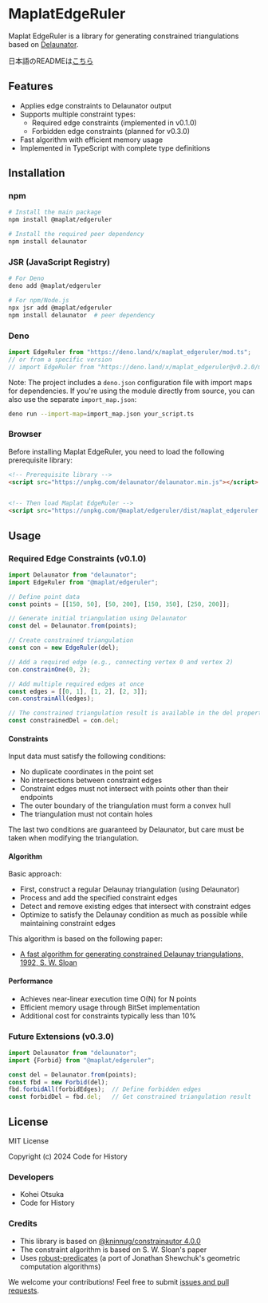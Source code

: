 # MaplatEdgeRuler

Maplat EdgeRuler is a library for generating constrained triangulations based on [Delaunator](https://github.com/mapbox/delaunator).

日本語のREADMEは[こちら](./README.ja.md)

## Features

- Applies edge constraints to Delaunator output
- Supports multiple constraint types:
  - Required edge constraints (implemented in v0.1.0)
  - Forbidden edge constraints (planned for v0.3.0)
- Fast algorithm with efficient memory usage
- Implemented in TypeScript with complete type definitions

## Installation

### npm

```sh
# Install the main package
npm install @maplat/edgeruler

# Install the required peer dependency
npm install delaunator
```

### JSR (JavaScript Registry)

```sh
# For Deno
deno add @maplat/edgeruler

# For npm/Node.js
npx jsr add @maplat/edgeruler
npm install delaunator  # peer dependency
```

### Deno

```typescript
import EdgeRuler from "https://deno.land/x/maplat_edgeruler/mod.ts";
// or from a specific version
// import EdgeRuler from "https://deno.land/x/maplat_edgeruler@v0.2.0/mod.ts";
```

Note: The project includes a `deno.json` configuration file with import maps for dependencies. If you're using the module directly from source, you can also use the separate `import_map.json`:

```bash
deno run --import-map=import_map.json your_script.ts
```

### Browser

Before installing Maplat EdgeRuler, you need to load the following prerequisite library:

```html
<!-- Prerequisite library -->
<script src="https://unpkg.com/delaunator/delaunator.min.js"></script>


<!-- Then load Maplat EdgeRuler -->
<script src="https://unpkg.com/@maplat/edgeruler/dist/maplat_edgeruler.umd.js"></script>
```

## Usage

### Required Edge Constraints (v0.1.0)

```typescript
import Delaunator from "delaunator";
import EdgeRuler from "@maplat/edgeruler";

// Define point data
const points = [[150, 50], [50, 200], [150, 350], [250, 200]];

// Generate initial triangulation using Delaunator
const del = Delaunator.from(points);

// Create constrained triangulation
const con = new EdgeRuler(del);

// Add a required edge (e.g., connecting vertex 0 and vertex 2)
con.constrainOne(0, 2);

// Add multiple required edges at once
const edges = [[0, 1], [1, 2], [2, 3]];
con.constrainAll(edges);

// The constrained triangulation result is available in the del property
const constrainedDel = con.del;
```

#### Constraints

Input data must satisfy the following conditions:

- No duplicate coordinates in the point set
- No intersections between constraint edges
- Constraint edges must not intersect with points other than their endpoints
- The outer boundary of the triangulation must form a convex hull
- The triangulation must not contain holes

The last two conditions are guaranteed by Delaunator, but care must be taken when modifying the triangulation.

#### Algorithm

Basic approach:

- First, construct a regular Delaunay triangulation (using Delaunator)
- Process and add the specified constraint edges
- Detect and remove existing edges that intersect with constraint edges
- Optimize to satisfy the Delaunay condition as much as possible while maintaining constraint edges

This algorithm is based on the following paper:

- [A fast algorithm for generating constrained Delaunay triangulations, 1992, S. W. Sloan](https://web.archive.org/web/20210506140628if_/https://www.newcastle.edu.au/__data/assets/pdf_file/0019/22519/23_A-fast-algortithm-for-generating-constrained-Delaunay-triangulations.pdf)

#### Performance

- Achieves near-linear execution time O(N) for N points
- Efficient memory usage through BitSet implementation
- Additional cost for constraints typically less than 10%

### Future Extensions (v0.3.0)

```typescript
import Delaunator from "delaunator";
import {Forbid} from "@maplat/edgeruler";

const del = Delaunator.from(points);
const fbd = new Forbid(del);
fbd.forbidAll(forbidEdges);  // Define forbidden edges
const forbidDel = fbd.del;   // Get constrained triangulation result
```

## License

MIT License

Copyright (c) 2024 Code for History

### Developers

- Kohei Otsuka
- Code for History

### Credits

- This library is based on [@kninnug/constrainautor 4.0.0](https://github.com/kninnug/Constrainautor/)
- The constraint algorithm is based on S. W. Sloan's paper
- Uses [robust-predicates](https://github.com/mourner/robust-predicates) (a port of Jonathan Shewchuk's geometric computation algorithms)

We welcome your contributions! Feel free to submit [issues and pull requests](https://github.com/code4history/MaplatEdgeRuler/issues).



